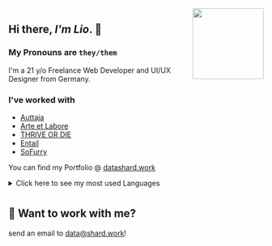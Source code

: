 <img align="right" width="140px" src="https://common.himbo.cat/avatars/caecus/lipbite.png">

## Hi there, _I'm Lio_. 👋

### My Pronouns are <code>they/them</code>

I'm a 21 y/o Freelance Web Developer and UI/UX Designer from Germany.

### I've worked with

- [Auttaja]
- [Arte et Labore]
- [THRIVE OR DIE]
- [Entail]
- [SoFurry]

You can find my Portfolio @ [datashard.work]

<details>
<summary>Click here to see my most used Languages</summary>
<table>
  <tr>
      <td style="padding: 5px; width=50%">
        <img src="https://github-readme-stats.vercel.app/api/top-langs/?username=fangmarks&layout=compact&hide_title=true&count_private=true&theme=buefy"/>
    </td>
    <td style="padding: 5px; width=50%">
        <img src="https://github-readme-stats.vercel.app/api/?username=fangmarks&show_icons=true&hide_title=true&count_private=false&theme=buefy"/>
    </td>

  </tr>
</table>
</details>

#

## 📩 Want to work with me?

send an email to [data@shard.work](mailto:data@shard.wtf?subject=%5BGithub%5D%20I'm%20interested%20in%20working%20with%20you!)!

<!---- quick links ---->
[Auttaja]: https://auttaja.io
[thrive or die]: https://thriveordie.life/
[entail]: https://entail.app
[datashard.work]: https://datashard.work/
[arte et labore]: https://artelabore.online
[endless]: https://theendlessweb.com
[SoFurry]: https://sofurry.com
